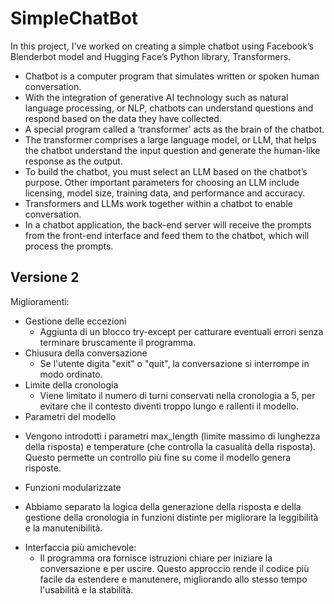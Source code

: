 # SimpleChatBot
In this project, I've worked on creating a simple chatbot using Facebook’s Blenderbot model and Hugging Face’s Python library, Transformers.

* Chatbot is a computer program that simulates written or spoken human conversation.
* With the integration of generative AI technology such as natural language processing, or NLP, chatbots can understand questions and respond based on the data they have collected.
* A special program called a ‘transformer’ acts as the brain of the chatbot.
* The transformer comprises a large language model, or LLM, that helps the chatbot understand the input question and generate the human-like response as the output.
* To build the chatbot, you must select an LLM based on the chatbot’s purpose. Other important parameters for choosing an LLM include licensing, model size, training data, and performance and accuracy.
* Transformers and LLMs work together within a chatbot to enable conversation.
* In a chatbot application, the back-end server will receive the prompts from the front-end interface and feed them to the chatbot, which will process the prompts.

## Versione 2
Miglioramenti:

* Gestione delle eccezioni
  - Aggiunta di un blocco try-except per catturare eventuali errori senza terminare bruscamente il programma.
* Chiusura della conversazione
  - Se l'utente digita "exit" o "quit", la conversazione si interrompe in modo ordinato.
* Limite della cronologia
  - Viene limitato il numero di turni conservati nella cronologia a 5, per evitare che il contesto diventi troppo lungo e rallenti il modello.
*  Parametri del modello
  - Vengono introdotti i parametri max_length (limite massimo di lunghezza della risposta) e temperature (che controlla la casualità della risposta). Questo permette un controllo più fine su come il modello genera risposte.
*  Funzioni modularizzate
  - Abbiamo separato la logica della generazione della risposta e della gestione della cronologia in funzioni distinte per migliorare la leggibilità e la manutenibilità.
* Interfaccia più amichevole:
  - Il programma ora fornisce istruzioni chiare per iniziare la conversazione e per uscire. Questo approccio rende il codice più facile da estendere e manutenere, migliorando allo stesso tempo l'usabilità e la stabilità.
